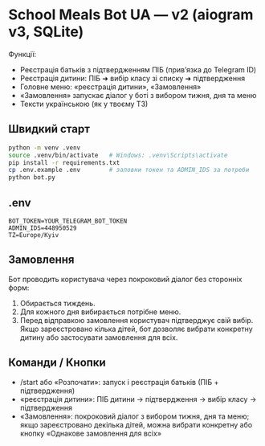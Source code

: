 
# School Meals Bot UA — v2 (aiogram v3, SQLite)

Функції:
- Реєстрація батьків з підтвердженням ПІБ (прив’язка до Telegram ID)
- Реєстрація дитини: ПІБ ➜ вибір класу зі списку ➜ підтвердження
- Головне меню: «реєстрація дитини», «Замовлення»
- «Замовлення» запускає діалог у боті з вибором тижня, дня та меню
- Тексти українською (як у твоєму ТЗ)

## Швидкий старт
```bash
python -m venv .venv
source .venv/bin/activate   # Windows: .venv\Scripts\activate
pip install -r requirements.txt
cp .env.example .env        # заповни токен та ADMIN_IDS за потреби
python bot.py
```

## .env
```
BOT_TOKEN=YOUR_TELEGRAM_BOT_TOKEN
ADMIN_IDS=448950529
TZ=Europe/Kyiv
```

## Замовлення

Бот проводить користувача через покроковий діалог без сторонніх форм:
1. Обирається тиждень.
2. Для кожного дня вибирається потрібне меню.
3. Перед відправкою замовлення користувач підтверджує свій вибір.
Якщо зареєстровано кілька дітей, бот дозволяє вибрати конкретну дитину або застосувати замовлення для всіх.

## Команди / Кнопки
- /start або «Розпочати»: запуск і реєстрація батьків (ПІБ + підтвердження)
- «реєстрація дитини»: ПІБ дитини → підтвердження → вибір класу → підтвердження
- «Замовлення»: покроковий діалог з вибором тижня, дня та меню; якщо зареєстровано
  декілька дітей, можна вибрати конкретну або кнопку «Однакове замовлення для всіх»
